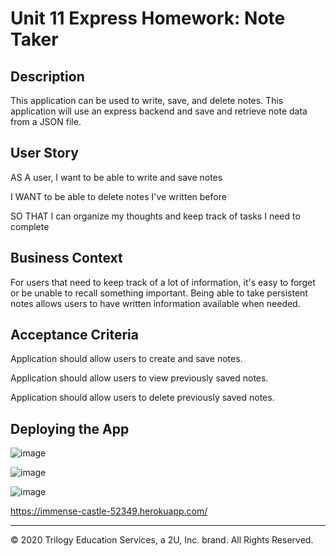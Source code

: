 # Unit 11 Express Homework: Note Taker

## Description

This application can be used to write, save, and delete notes. This application will use an express backend and save and retrieve note data from a JSON file.

## User Story

AS A user, I want to be able to write and save notes

I WANT to be able to delete notes I've written before

SO THAT I can organize my thoughts and keep track of tasks I need to complete

## Business Context

For users that need to keep track of a lot of information, it's easy to forget or be unable to recall something important. Being able to take persistent notes allows users to have written information available when needed.

## Acceptance Criteria

Application should allow users to create and save notes.

Application should allow users to view previously saved notes.

Application should allow users to delete previously saved notes.

## Deploying the App
![image](https://user-images.githubusercontent.com/49447293/98325787-a015df00-1fbd-11eb-8425-9c5db7c7a275.png)


![image](https://user-images.githubusercontent.com/49447293/98325985-1f0b1780-1fbe-11eb-9016-fcdd1f9fa5d6.png)


![image](https://user-images.githubusercontent.com/49447293/98325957-0ac71a80-1fbe-11eb-88d3-d0ddf75aa985.png)


https://immense-castle-52349.herokuapp.com/
- - -
© 2020 Trilogy Education Services, a 2U, Inc. brand. All Rights Reserved.
